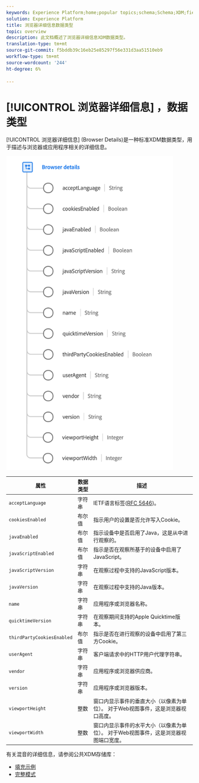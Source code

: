 ```yaml
---
keywords: Experience Platform;home;popular topics;schema;Schema;XDM;fields;schemas;Schemas;browser;browser details;datatype;data-type;data type;
solution: Experience Platform
title: 浏览器详细信息数据类型
topic: overview
description: 此文档概述了浏览器详细信息XDM数据类型。
translation-type: tm+mt
source-git-commit: f5bddb39c16eb25e85297f56e331d3aa51510eb9
workflow-type: tm+mt
source-wordcount: '244'
ht-degree: 6%

---
```



# [!UICONTROL 浏览器详细信息] ，数据类型

[!UICONTROL 浏览器详细信息] (Browser Details)是一种标准XDM数据类型，用于描述与浏览器或应用程序相关的详细信息。

<img src="../images/data-types/browser-details.png" width="450" /><br />

| 属性 | 数据类型 | 描述 |
| --- | --- | --- |
| `acceptLanguage` | 字符串 | IETF语言标签([RFC 5646](https://tools.ietf.org/html/rfc5646))。 |
| `cookiesEnabled` | 布尔值 | 指示用户的设置是否允许写入Cookie。 |
| `javaEnabled` | 布尔值 | 指示设备中是否启用了Java，这是从中进行观察的。 |
| `javaScriptEnabled` | 布尔值 | 指示是否在观察所基于的设备中启用了JavaScript。 |
| `javaScriptVersion` | 字符串 | 在观察过程中支持的JavaScript版本。 |
| `javaVersion` | 字符串 | 在观察过程中支持的Java版本。 |
| `name` | 字符串 | 应用程序或浏览器名称。 |
| `quicktimeVersion` | 字符串 | 在观察期间支持的Apple Quicktime版本。 |
| `thirdPartyCookiesEnabled` | 布尔值 | 指示是否在进行观察的设备中启用了第三方Cookie。 |
| `userAgent` | 字符串 | 客户端请求中的HTTP用户代理字符串。 |
| `vendor` | 字符串 | 应用程序或浏览器供应商。 |
| `version` | 字符串 | 应用程序或浏览器版本。 |
| `viewportHeight` | 整数 | 窗口内显示事件的垂直大小（以像素为单位）。 对于Web视图事件，这是浏览器视口高度。 |
| `viewportWidth` | 整数 | 窗口内显示事件的水平大小（以像素为单位）。 对于Web视图事件，这是浏览器视图端口宽度。 |

有关混音的详细信息，请参阅公共XDM存储库：

* [填充示例](https://github.com/adobe/xdm/blob/master/components/datatypes/browserdetails.example.1.json)
* [完整模式](https://github.com/adobe/xdm/blob/master/components/datatypes/browserdetails.schema.json)